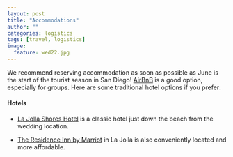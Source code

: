 ```yaml
---
layout: post
title: "Accommodations"
author: ""
categories: logistics
tags: [travel, logistics]
image:
  feature: wed22.jpg
---
```


We recommend reserving accommodation as soon as possible as June is the start of the tourist season in San Diego! [AirBnB](https://www.airbnb.com/) is a good option, especially for groups. Here are some traditional hotel options if you prefer:

#### Hotels

* [La Jolla Shores Hotel](http://www.ljshoreshotel.com/) is a classic hotel just down the beach from the wedding location.

* [The Residence Inn by Marriot](http://www.marriott.com/hotels/travel/lajca-residence-inn-san-diego-la-jolla/) in La Jolla is also conveniently located and more affordable.
